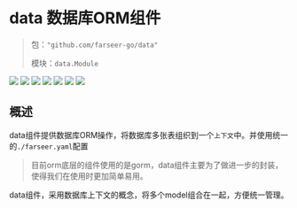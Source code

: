 # data 数据库ORM组件

> 包：`"github.com/farseer-go/data"`
>
> 模块：`data.Module`

![](https://img.shields.io/github/stars/farseer-go?style=social)
![](https://img.shields.io/github/license/farseer-go/data)
![](https://img.shields.io/github/go-mod/go-version/farseer-go/data)
![](https://img.shields.io/github/v/release/farseer-go/data)
![](https://img.shields.io/github/languages/code-size/farseer-go/data)
![](https://img.shields.io/github/directory-file-count/farseer-go/data)
![](https://goreportcard.com/badge/github.com/farseer-go/data)

## 概述

data组件提供数据库ORM操作，将数据库多张表组织到一个`上下文`中。并使用统一的`./farseer.yaml`配置

> 目前orm底层的组件使用的是gorm，data组件主要为了做进一步的封装，使得我们在使用时更加简单易用。

data组件，采用数据库上下文的概念，将多个model组合在一起，方便统一管理。